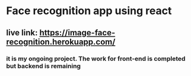 # Face recognition app using react

## live link: https://image-face-recognition.herokuapp.com/ 

### it is my ongoing project. The work for front-end is completed but backend is remaining